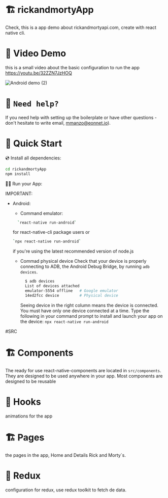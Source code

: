 # 🏗 rickandmortyApp

Check, this is a app demo about rickandmortyapi.com, create with react native cli.
# 🚀 Video Demo
this is a small video about the basic configuration to run the app https://youtu.be/32ZZN7JzHOQ

![Android demo  (2)](https://res.cloudinary.com/marcos020499/image/upload/v1661894698/ezgif.com-gif-maker_ke1xdp.gif)

# 🤝 `Need help?`

If you need help with setting up the boilerplate or have other questions - don't hesitate to write email, mmanzo@eonnet.io).

# 🚀 Quick Start

💿 Install all dependencies:

```sh
cd rickandmortyApp
npm install


```

🚴‍♂️ Run your App:

IMPORTANT:

- Android:
  - Command emulator:
  ```sh
    `react-native run-android`
    ```
    for react-native-cli package users or 
    ```sh
    `npx react-native run-android`
    ```
    if you're using the latest recommended version of node.js
  
  - Commad physical device
    Check that your device is properly connecting to ADB, the Android Debug Bridge, by running `adb devices`.
    ```sh
      $ adb devices
      List of devices attached
      emulator-5554 offline   # Google emulator
      14ed2fcc device         # Physical device
     ```
    Seeing device in the right column means the device is connected. You must have only one device connected at a time.
    Type the following in your command prompt to install and launch your app on the device:
    `npx react-native run-android` 

#SRC 
# 🏗 Components
The ready for use react-native-components are located in `src/components`. They are designed to be used anywhere in your app. Most components are designed to be reusable
# 🧰 Hooks 
animations for the app
# 🏗 Pages
the pages in the app, Home and Details Rick and Morty`s.
# 🧰 Redux
configuration for redux, use redux toolkit to fetch de data.

